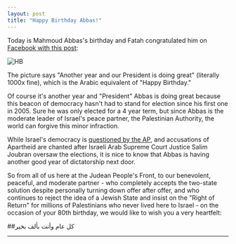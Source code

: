 ```yaml
---
layout: post
title: "Happy Birthday Abbas!"
---
```


Today is Mahmoud Abbas's birthday and Fatah congratulated him on [Facebook with this post](https://www.facebook.com/fatehal3sfh/posts/843660442337132:0):

![HB](https://i.imgur.com/OJ3Q38O.jpg)

The picture says  "Another year and our President is doing great" (literally 1000x fine), which is the Arabic equivalent of "Happy Birthday."

Of course it's another year and "President" Abbas is doing great because this beacon of democracy hasn't had to stand for election since his first one in 2005. Sure he was only elected for a 4 year term, but since Abbas is the moderate leader of Israel's peace partner, the Palestinian Authority, the world can forgive this minor infraction.

While Israel's democracy is [questioned by the AP](https://www.commentarymagazine.com/2015/03/25/ap-editor-flunks-middle-east-101/), and accusations of Apartheid are chanted after Israeli Arab Supreme Court Justice Salim Joubran oversaw the elections, it is nice to know that Abbas is having another good year of dictatorship next door.

So from all of us here at the Judean People's Front, to our benevolent, peaceful, and moderate partner - who completely accepts the two-state solution despite personally turning down offer after offer, and who continues to reject the idea of a Jewish State and insist on the "Right of Return" for millions of Palestinians who never lived here to Israel - on the occasion of your 80th birthday, we would like to wish you a very heartfelt:

##كل عام وأنت بألف بخير

____
